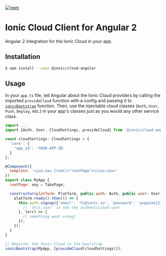 [![npm](https://img.shields.io/npm/v/@ionic/cloud-angular.svg?maxAge=2592000)](https://www.npmjs.com/package/@ionic/cloud-angular)

# Ionic Cloud Client for Angular 2

Angular 2 integration for the Ionic Cloud in your app.

## Installation

```bash
$ npm install --save @ionic/cloud-angular
```

## Usage

In your `app.ts` file, tell Angular about the Ionic Cloud providers by calling
the imported `provideCloud` function with a config and passing it to
[`ionicBootstrap`](http://ionicframework.com/docs/v2/api/config/Config/)
function. Then, use the injectable cloud classes (`Auth`, `User`, `Push`,
`Deploy`, etc.) in your app's classes just as you would any other service
class.

```javascript
import ...
import {Auth, User, CloudSettings, provideCloud} from '@ionic/cloud-angular';

const cloudSettings: CloudSettings = {
  'core': {
    'app_id': 'YOUR-APP-ID'
  }
};

@Component({
  template: '<ion-nav [root]="rootPage"></ion-nav>'
})
export class MyApp {
  rootPage: any = TabsPage;

  constructor(platform: Platform, public auth: Auth, public user: User) {
    platform.ready().then(() => {
      this.auth.signup({'email': 'hi@ionic.io', 'password': 'puppies123'}).then(() => {
        // `this.user` is now the authenticated user
      }, (err) => {
        // something went wrong!
      });
    });
  }
}

// Register the Ionic Cloud in the bootstrap
ionicBootstrap(MyApp, [provideCloud(cloudSettings)]);
```
